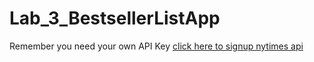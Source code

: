 # Lab_3_BestsellerListApp

Remember you need your own API Key [click here to signup nytimes api](https://courses.codepath.org/courses/and102/pages/signup_nytimes_api)

